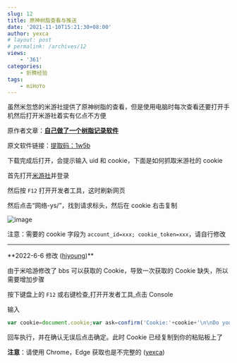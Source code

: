 ```yaml
---
slug: 12
title: 原神树脂查看与推送
date: '2021-11-10T15:21:30+08:00'
author: yexca
# layout: post
# permalink: /archives/12
views:
    - '361'
categories:
    - 折腾经验
tags:
    - miHoYo
---
```


虽然米忽悠的米游社提供了原神树脂的查看，但是使用电脑时每次查看还要打开手机然后打开米游社着实有亿点不方便

原作者文章：**[自己做了一个树脂记录软件](https://ngabbs.com/read.php?tid=29226061&rand=307)**

原文软件链接：[提取码：1w5b](https://pan.baidu.com/s/1esw3JjgfMZwtzh1nRGOF7Q)

下载完成后打开，会提示输入 uid 和 cookie，下面是如何抓取米游社的 cookie

首先打开[米游社](https://bbs.mihoyo.com/ys/)并登录

然后按 `F12` 打开开发者工具，这时刷新网页

然后点击“网络-ys/”，找到请求标头，然后在 cookie 右击复制

![image](https://jsd.cdn.zzko.cn/gh/yexca/picx-images-hosting@master/2021/11-原神/image.5c0pgzw6pa.webp)

注意：需要的 cookie 字段为 `account_id=xxx; cookie_token=xxx`，请自行修改

- - - - - -

\*\*2022-6-6 修改 ([hiyoung](https://blog.hiyoung.xyz))\*\*

由于米哈游修改了 bbs 可以获取的 Cookie，导致一次获取的 Cookie 缺失，所以需要增加步骤

按下键盘上的 `F12` 或右键检查,打开开发者工具,点击 Console

输入

```javascript
var cookie=document.cookie;var ask=confirm('Cookie:'+cookie+'\n\nDo you want to copy the cookie to the clipboard?');if(ask==true){copy(cookie);msg=cookie}else{msg='Cancel'}
```

回车执行，并在确认无误后点击确定。此时 Cookie 已经复制到你的粘贴板上了

**注意**：请使用 Chrome，Edge 获取也是不完整的 ([yexca](https://lit.link/yexca))
